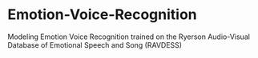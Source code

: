 # Emotion-Voice-Recognition
Modeling Emotion Voice Recognition trained on the Ryerson Audio-Visual Database of Emotional Speech and Song (RAVDESS)
